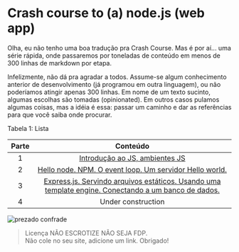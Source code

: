 # Crash course to (a) node.js (web app)

Olha, eu não tenho uma boa tradução pra Crash Course. Mas é por aí... uma série
rápida, onde passaremos por toneladas de conteúdo em menos de 300 linhas de markdown por etapa.

Infelizmente, não dá pra agradar a todos. Assume-se algum conhecimento anterior de desenvolvimento (já programou em outra linguagem), ou não poderíamos atingir apenas 
300 linhas. Em nome de um texto sucinto, algumas escolhas são tomadas (opinionated). Em outros casos pulamos algumas coisas, mas a idéia é essa: passar um caminho e dar as referências para que você saiba
onde procurar.


Tabela 1: Lista

| Parte | Conteúdo |
|:-----:|:--------:|
| 1 | [Introdução ao JS, ambientes JS](https://gist.github.com/wkrueger/8038cc739d4c77f88ffd2f15a20cc7aa)
| 2 | [Hello node. NPM. O event loop. Um servidor Hello world.](https://gist.github.com/wkrueger/1537c20e3dbcd4420ef08e06f174f6c9)
| 3 | [Express.js. Servindo arquivos estáticos. Usando uma template engine. Conectando a um banco de dados.](https://gist.github.com/wkrueger/d58187f5be6e578d168e292ae51519aa)
| 4 | Under construction



![prezado confrade](https://gist.github.com/wkrueger/27b157e476a650c7706611be3d85160f/raw/995480b3b16659e6b4a2b2de36121b547d763a2d/monocle.jpg)

> Licença NÃO ESCROTIZE NÃO SEJA FDP.  
> Não cole no seu site, adicione um link. Obrigado!